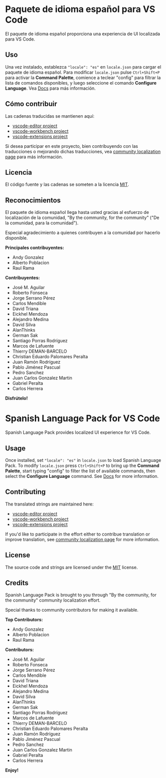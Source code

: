 #  Paquete de idioma español para VS Code

El paquete de idioma español proporciona una experiencia de UI localizada para VS Code.

## Uso

Una vez instalado, establezca `"locale": "es"` en `locale.json` para cargar el paquete de idioma español. Para modificar `locale.json` pulse `Ctrl+Shift+P` para activar la **Command Palette**, comience a teclear "config" para filtrar la lista de comandos disponibles, y luego seleccione el comando **Configure Language**. Vea [Docs](https://go.microsoft.com/fwlink/?LinkId=761051) para más información.

## Cómo contribuir

Las cadenas traducidas se mantienen aquí:

* [vscode-editor project](https://www.transifex.com/microsoft-oss/vscode-editor/dashboard/)
* [vscode-workbench project](https://www.transifex.com/microsoft-oss/vscode-workbench/dashboard/)
* [vscode-extensions project](https://www.transifex.com/microsoft-oss/vscode-extensions/dashboard/)

Si desea participar en este proyecto, bien contribuyendo con las traducciones o mejorando dichas traducciones, vea [community localization page](https://aka.ms/vscodeloc) para más información.

## Licencia

El código fuente y las cadenas se someten a la licencia [MIT](https://github.com/Microsoft/vscode-loc/blob/master/LICENSE.md).

## Reconocimientos

El paquete de idioma español llega hasta usted gracias al esfuerzo de localización de la comunidad, "By the community, for the community" ("De la comunidad, para la comunidad").

Especial agradecimiento a quienes contribuyen a la comunidad por hacerlo disponible.

**Principales contribuyentes:**

* Andy Gonzalez
* Alberto Poblacion
* Raul Rama


**Contribuyentes:**

* José M. Aguilar
* Roberto Fonseca
* Jorge Serrano Pérez
* Carlos Mendible
* David Triana
* Eickhel Mendoza
* Alejandro Medina
* David Silva
* AlanThinks
* German Sak
* Santiago Porras Rodríguez
* Marcos de Lafuente
* Thierry DEMAN-BARCELO
* Christian Eduardo Palomares Peralta
* Juan Ramón Rodríguez
* Pablo Jiménez Pascual
* Pedro Sanchez
* Juan Carlos Gonzalez Martin
* Gabriel Peralta
* Carlos Herrera

**Disfrútelo!**


#  Spanish Language Pack for VS Code

Spanish Language Pack provides localized UI experience for VS Code.

## Usage

Once installed, set `"locale": "es"` in `locale.json` to load Spanish Language Pack. To modify `locale.json` press `Ctrl+Shift+P` to bring up the **Command Palette**, start typing "config" to filter the list of available commands, then select the **Configure Language** command. See [Docs](https://go.microsoft.com/fwlink/?LinkId=761051) for more information.

## Contributing

The translated strings are maintained here:

* [vscode-editor project](https://www.transifex.com/microsoft-oss/vscode-editor/dashboard/)
* [vscode-workbench project](https://www.transifex.com/microsoft-oss/vscode-workbench/dashboard/)
* [vscode-extensions project](https://www.transifex.com/microsoft-oss/vscode-extensions/dashboard/)

If you'd like to participate in the effort either to contribue translation or improve translation, see [community localization page](https://aka.ms/vscodeloc) for more information.

## License

The source code and strings are licensed under the [MIT](https://github.com/Microsoft/vscode-loc/blob/master/LICENSE.md) license.

## Credits

Spanish Language Pack is brought to you through "By the community, for the community" community localization effort.

Special thanks to community contributors for making it available.

**Top Contributors:**

* Andy Gonzalez
* Alberto Poblacion
* Raul Rama


**Contributors:**

* José M. Aguilar
* Roberto Fonseca
* Jorge Serrano Pérez
* Carlos Mendible
* David Triana
* Eickhel Mendoza
* Alejandro Medina
* David Silva
* AlanThinks
* German Sak
* Santiago Porras Rodríguez
* Marcos de Lafuente
* Thierry DEMAN-BARCELO
* Christian Eduardo Palomares Peralta
* Juan Ramón Rodríguez
* Pablo Jiménez Pascual
* Pedro Sanchez
* Juan Carlos Gonzalez Martin
* Gabriel Peralta
* Carlos Herrera

**Enjoy!**